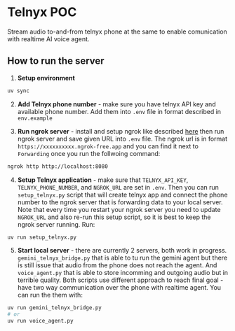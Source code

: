 # Telnyx POC

Stream audio to-and-from telnyx phone at the same to enable comunication with realtime AI voice agent.

## How to run the server

1) **Setup environment**

```sh
uv sync
```

2) **Add Telnyx phone number** - make sure you have telnyx API key and available phone number. Add them into `.env` file in format described in `env.example`

3) **Run ngrok server** - install and setup ngrok like described [here](https://ngrok.com/downloads/mac-os) then run ngrok server and save given URL into `.env` file. The ngrok url is in format `https://xxxxxxxxxx.ngrok-free.app` and you can find it next to `Forwarding` once you run the follwoing command:

```sh
ngrok http http://localhost:8080  
```

4) **Setup Telnyx application** - make sure that `TELNYX_API_KEY`, `TELNYX_PHONE_NUMBER`, and `NGROK_URL` are set in `.env`. Then you can run `setup_telnyx.py` script that will create telnyx app and connect the phone number to the ngrok server that is forwarding data to your local server. Note that every time you restart your ngrok server you need to update `NGROK_URL` and also re-run this setup script, so it is best to keep the ngrok server running. Run:

```sh
uv run setup_telnyx.py
```

5) **Start local server** - there are currently 2 servers, both work in progress. `gemini_telnyx_bridge.py` that is able to tu run the gemini agent but there is still issue that audio from the phone does not reach the agent. And `voice_agent.py` that is able to store incomming and outgoing audio but in terrible quality. Both scripts use different approach to reach final goal - have two way communication over the phone with realtime agent. You can run the them with:

```sh
uv run gemini_telnyx_bridge.py
# or
uv run voice_agent.py
```

